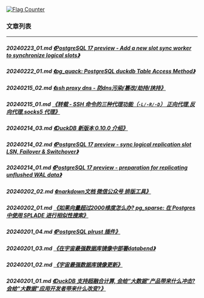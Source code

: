 <a rel="nofollow" href="http://info.flagcounter.com/h9V1"  ><img src="http://s03.flagcounter.com/count/h9V1/bg_FFFFFF/txt_000000/border_CCCCCC/columns_2/maxflags_12/viewers_0/labels_0/pageviews_0/flags_0/"  alt="Flag Counter"  border="0"  ></a>  
  
### 文章列表  
----  
##### 20240223_01.md   [《PostgreSQL 17 preview - Add a new slot sync worker to synchronize logical slots》](20240223_01.md)  
##### 20240222_01.md   [《pg_quack: PostgreSQL duckdb Table Access Method》](20240222_01.md)  
##### 20240215_02.md   [《ssh proxy dns - 防dns污染/篡改/劫持/挟持》](20240215_02.md)  
##### 20240215_01.md   [《转载 - SSH 命令的三种代理功能（`-L/-R/-D`）  正向代理,反向代理,socks5 代理》](20240215_01.md)  
##### 20240214_03.md   [《DuckDB 新版本 0.10.0 介绍》](20240214_03.md)  
##### 20240214_02.md   [《PostgreSQL 17 preview - sync logical replication slot LSN, Failover & Switchover》](20240214_02.md)  
##### 20240214_01.md   [《PostgreSQL 17 preview - preparation for replicating unflushed WAL data》](20240214_01.md)  
##### 20240202_02.md   [《markdown文档 微信公众号 排版工具》](20240202_02.md)  
##### 20240202_01.md   [《如果向量超过2000维度怎么办? pg_sparse: 在 Postgres 中使用 SPLADE 进行相似性搜索》](20240202_01.md)  
##### 20240201_04.md   [《PostgreSQL plrust 插件》](20240201_04.md)  
##### 20240201_03.md   [《在宇宙最强数据库镜像中部署databend》](20240201_03.md)  
##### 20240201_02.md   [《宇宙最强数据库镜像更新》](20240201_02.md)  
##### 20240201_01.md   [《DuckDB 支持超融合计算, 会给“大数据”产品带来什么冲击? 会给“大数据”应用开发者带来什么改变?》](20240201_01.md)  
